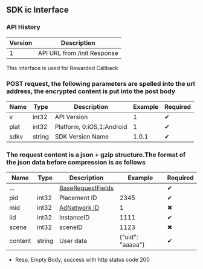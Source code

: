 ## SDK ic Interface

### API History
|Version|Description|
|------|------|
| 1 | API URL from /init Response |


This interface is used for Rewarded Callback

### POST request, the following parameters are spelled into the url address, the encrypted content is put into the post body

| Name|Type|Description|Example|Required|
| --- | ---| --- | --- | --- |
| v | int32 | API Version|1| ✔︎|
| plat | int32 | Platform, 0:iOS,1:Android|1| ✔︎|
| sdkv | string | SDK Version Name |1.0.1| ✔︎|


### The request content is a json + gzip structure.The format of the json data before compression is as follows

| Name|Type|Description|Example|Required|
| --- | ---| --- | --- | --- |
|...||[BaseRequestFields](SDK_COMMON.md#baserequestfields)||✔︎|
| pid | int32 | Placement ID | 2345|✔︎|
| mid | int32 | [AdNetwork ID](SDK_COMMON.md#adnetwork)| 1|✖︎|
| iid | int32 | InstanceID | 1111|✔︎|
| scene | int32 | sceneID |1123|✖︎|
| content | string | User data |{"uid": "aaaaa"}|✔︎|


* Resp, Empty Body, success with http status code 200
